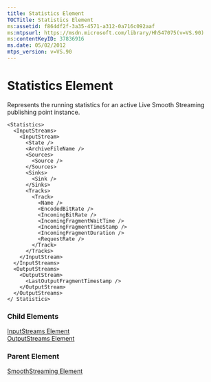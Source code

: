 ```yaml
---
title: Statistics Element
TOCTitle: Statistics Element
ms:assetid: f864df2f-3a35-4571-a312-0a716c092aaf
ms:mtpsurl: https://msdn.microsoft.com/library/Hh547075(v=VS.90)
ms:contentKeyID: 37836916
ms.date: 05/02/2012
mtps_version: v=VS.90
---
```


# Statistics Element

Represents the running statistics for an active Live Smooth Streaming publishing point instance.

    <Statistics>
      <InputStreams>
        <InputStream>
          <State />
          <ArchiveFileName />
          <Sources>
            <Source />
          </Sources>
          <Sinks>
            <Sink />
          </Sinks>
          <Tracks>
            <Track>
              <Name />
              <EncodedBitRate />
              <IncomingBitRate />
              <IncomingFragmentWaitTime />
              <IncomingFragmentTimeStamp />
              <IncomingFragmentDuration />
              <RequestRate />
            </Track>
          </Tracks>
        </InputStream>
      </InputStreams>
      <OutputStreams>
        <OutputStream>
          <LastOutputFragmentTimestamp />
        </OutputStream>
      </OutputStreams>
    </ Statistics>

### Child Elements

[InputStreams Element](inputstreams-element.md)  
[OutputStreams Element](outputstreams-element.md)

### Parent Element

[SmoothStreaming Element](smoothstreaming-element.md)
